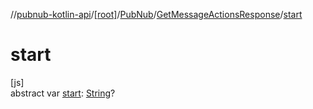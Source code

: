 //[pubnub-kotlin-api](../../../../index.md)/[[root]](../../index.md)/[PubNub](../index.md)/[GetMessageActionsResponse](index.md)/[start](start.md)

# start

[js]\
abstract var [start](start.md): [String](https://kotlinlang.org/api/latest/jvm/stdlib/kotlin-stdlib/kotlin/-string/index.html)?
